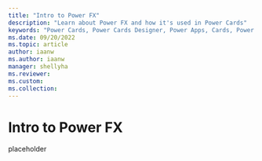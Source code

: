 ```yaml
---
title: "Intro to Power FX"
description: "Learn about Power FX and how it's used in Power Cards"
keywords: "Power Cards, Power Cards Designer, Power Apps, Cards, Power FX"
ms.date: 09/20/2022
ms.topic: article
author: iaanw
ms.author: iaanw
manager: shellyha
ms.reviewer: 
ms.custom: 
ms.collection: 
---
```


# Intro to Power FX

placeholder
